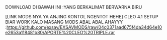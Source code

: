 DOWNLOAD DI BAWAH INI 
:YANG BERKALIMAT BERWARNA BIRU

[LINK MODS NYA YA ANJING KONTOL NGENTOT HEHE]
CLEO 4.1 SETUP BIAR WORK KALO MASANG MODS ABAL ABAL AHAYYY
:https://github.com/exsav/EXSAVMODS/raw/04c0371aad675f4da34d64e10e2653a118481b80/APORTE%20CLEO%20TRIPLE.rar
